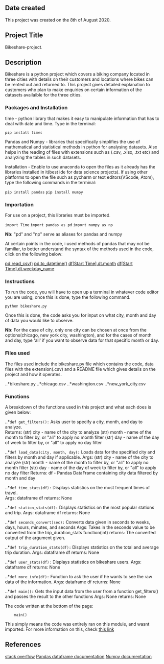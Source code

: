 ## Date created
This project was created on the 8th of August 2020.

## Project Title
Bikeshare-project.

## Description
Bikeshare is a python project which covers a biking company located in three cities with details on their customers and locations where bikes can be rented out and returned to. This project gives detailed explanation to customers who plan to make enquiries on certain information of the datasets availaible for the three cities.

### Packages and Installation
time - python library that makes it easy to manipulate information that has to deal with date and time. Type in the terminal:  

`pip install times`

Pandas and Numpy - libraries that specifically simplifies the use of mathematical and statistical methods in python for analysing datasets. Also helps in the reading of files with extensions such as (.csv, .xlsx, .txt etc) and analyzing the tables in such datasets.

Installation - Enable to use anaconda to open the files as it already has the libraries installed in it(best ide for data science projects). If using other platforms to open the file such as pycharm or text editors(VScode, Atom), type the following commands in the terminal:  

`pip install pandas`
`pip install numpy`

### Importation 

For use on a project, this libraries must be imported.   

`import Time`
`import pandas as pd`
`import numpy as np`

**Nb:** "pd" and "np" serve as aliases for pandas and numpy

At certain points in the code, i used methods of pandas that may not be familiar, to better understand the syntax of the methods used in the code, click on the following below:

[pd.read_csv()](https://pandas.pydata.org/pandas-docs/stable/reference/api/pandas.read_csv.html)
[pd.to_datetime()](https://pandas.pydata.org/pandas-docs/stable/reference/api/pandas.to_datetime.html)
[df[Start Time].dt.month](https://pandas.pydata.org/pandas-docs/stable/reference/api/pandas.Series.dt.month.html)
[df[Start Time].dt.weekday_name](https://pandas.pydata.org/pandas-docs/stable/reference/api/pandas.Series.dt.weekday.html)


### Instructions

To run the code, you will have to open up a terminal in whatever code editor you are using, once this is done, type the following command.

`python bikeshare.py`  

Once this is done, the code asks you for input on what city, month and day of data you would like to observe.  

**Nb:** For the case of city, only one city can be chosen at once from the options(chicago, new york city, washington), and for the cases of month and day, type 'all' if you want to observe data for that specific month or day.


### Files used
The files used include the bikeshare.py file which contains the code, data files with the extension(.csv) and a README file which gives details on the project and how it operates.  

..*bikeshare.py
..*chicago.csv
..*washington.csv
..*new_york_city.csv


### Functions

A breakdown of the functions used in this project and what each does is given below:  

..*`def get_filters():` Asks user to specify a city, month, and day to analyze.    
    Returns:
        (str) city - name of the city to analyze
        (str) month - name of the month to filter by, or "all" to apply no month filter
        (str) day - name of the day of week to filter by, or "all" to apply no day filter

..*`def load_data(city, month, day):` Loads data for the specified city and filters by month and day if applicable.
    Args:
        (str) city - name of the city to analyze
        (str) month - name of the month to filter by, or "all" to apply no month filter
        (str) day - name of the day of week to filter by, or "all" to apply no day filter
    Returns:
        df - Pandas DataFrame containing city data filtered by month and day

..*`def time_stats(df):` Displays statistics on the most frequent times of travel.   
    Args: dataframe df
    returns: None  

..*`def station_stats(df):` Displays statistics on the most popular stations and trip.
    Args: dataframe df
    returns: None

..*`def seconds_convert(sec):` Converts data given in seconds to weeks, days, hours, minutes, and seconds
    Args: Takes in the seconds value to be converted from the trip_duration_stats function(int)
    returns: The converted output of the argument given.   

..*`def trip_duration_stats(df):` Displays statistics on the total and average trip duration.
    Args: dataframe df
    returns: None

..*`def user_stats(df):` Displays statistics on bikeshare users.
    Args: dataframe df 
    returns: None

..*`def more_info(df):` Function to ask the user if he wants to see the raw data of the information.
    Args: dataframe df
    returns: None  

..*`def main():` Gets the input data from the user from a function get_filters() and passes the result to the other      functions
    Args: None
    returns: None   


The code written at the bottom of the page:  

```if __name__ == "__main__":
    main()
```
This simply means the code was entirely ran on this module, and wasnt imported. For more information on this, check [this link](https://stackoverflow.com/questions/419163/what-does-if-name-main-do)


## References

[stack overflow](https://stackoverflow.com/)
[Pandas dataframe documentation](https://pandas.pydata.org/pandas-docs/stable/reference/api/pandas.DataFrame.html)
[Numpy documentation](https://numpy.org/doc/stable/user/basics.html)

